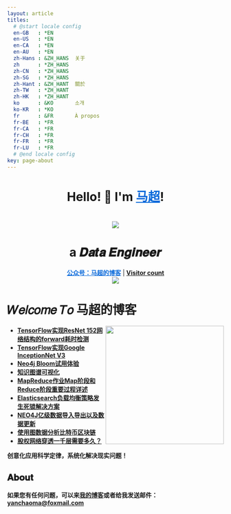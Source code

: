 ```yaml
---
layout: article
titles:
  # @start locale config
  en-GB   : *EN
  en-US   : *EN
  en-CA   : *EN
  en-AU   : *EN
  zh-Hans : &ZH_HANS  关于
  zh      : *ZH_HANS
  zh-CN   : *ZH_HANS
  zh-SG   : *ZH_HANS
  zh-Hant : &ZH_HANT  關於
  zh-TW   : *ZH_HANT
  zh-HK   : *ZH_HANT
  ko      : &KO       소개
  ko-KR   : *KO
  fr      : &FR       À propos
  fr-BE   : *FR
  fr-CA   : *FR
  fr-CH   : *FR
  fr-FR   : *FR
  fr-LU   : *FR
  # @end locale config
key: page-about
---
```


<h1 align="center"> Hello! 👋  I'm <a href="https://github.com/crazyyanchao" style="color:#0969da">马超</a>!</h1>

<h1 align="center"><img src="https://avatars.githubusercontent.com/u/19403898?s=400&u=7b919bdae0c7ffc6c659981bab439138e0e6ed99&v=4"></h1>
  
<h1 align="center">a 𝑫𝒂𝒕𝒂 𝑬𝒏𝒈𝒊𝒏𝒆𝒆𝒓  </h1>

<p align="center">
  <strong><a href="https://img-blog.csdnimg.cn/20210418163715965.gif" style="color:#0969da">公众号：马超的博客</a></strong> |
  <strong><a href="https://yc-ma.blog.csdn.net" style="color:#0969da>CSDN</a></strong> |
  <strong><a href="https://www.linkedin.com/in/yanchao-ma-0624b3b7/" style="color:#0969da>Linkedin</a></strong> |
  <strong><a href="https://crazyyanchao.github.io/blog" style="color:#0969da>GitHubIO</a></strong>  |
  <strong><a href="https://github.com/crazyyanchao" style="color:#0969da>GitHub</a></strong>  |
  <strong><a href="https://www.zhihu.com/people/YanchaoMa" style="color:#0969da>知乎</a></strong>  |
  <strong><a href="https://space.bilibili.com/44763375" style="color:#0969da>哔哩哔哩</a></strong>  |
  <strong><a href="http://neo4j.com.cn/user/crazyyanchao" style="color:#0969da>Neo4j中文社区</a></strong>  |
  <strong><a href="http://www.demodashi.com/demo/13181.html" style="color:#0969da>Demo大师</a></strong>  |
  <strong><a href="https://gitee.com/yc-ma" style="color:#0969da>码云</a></strong>
</p>

<p align="center"><a href="https://img-blog.csdnimg.cn/20210418163715965.gif"> Visitor count<br><img src="https://profile-counter.glitch.me/crazyyanchao/count.svg" /></a></p>

#  𝑊𝑒𝑙𝑐𝑜𝑚𝑒 𝑇𝑜 马超的博客
<a href="https://alili.tech"><img src="https://media.giphy.com/media/SWoSkN6DxTszqIKEqv/giphy.gif" align="right" height="275" /></a>
- [TensorFlow实现ResNet 152网络结构的forward耗时检测](https://yc-ma.blog.csdn.net/article/details/65452735)
- [TensorFlow实现Google InceptionNet V3](https://yc-ma.blog.csdn.net/article/details/65451916)
- [Neo4j Bloom试用体验](https://yc-ma.blog.csdn.net/article/details/81320171)
- [知识图谱可视化](https://yc-ma.blog.csdn.net/article/details/80328423)
- [MapReduce作业Map阶段和Reduce阶段重要过程详述](https://yc-ma.blog.csdn.net/article/details/51390804)
- [Elasticsearch负载均衡策略发生死锁解决方案](https://yc-ma.blog.csdn.net/article/details/91896841)
- [NEO4J亿级数据导入导出以及数据更新](https://yc-ma.blog.csdn.net/article/details/83589953)
- [使用图数据分析比特币区块链](https://yc-ma.blog.csdn.net/article/details/119703004)
- [股权网络穿透一千层需要多久？](https://blog.csdn.net/superman_xxx/article/details/117339393)

创意化应用科学定律，系统化解决现实问题！

## 𝐀𝐛𝐨𝐮𝐭
如果您有任何问题，可以来[我的博客](https://img-blog.csdnimg.cn/20210418163715965.gif)或者给我发送邮件：[yanchaoma@foxmail.com](https://mail.qq.com/)
